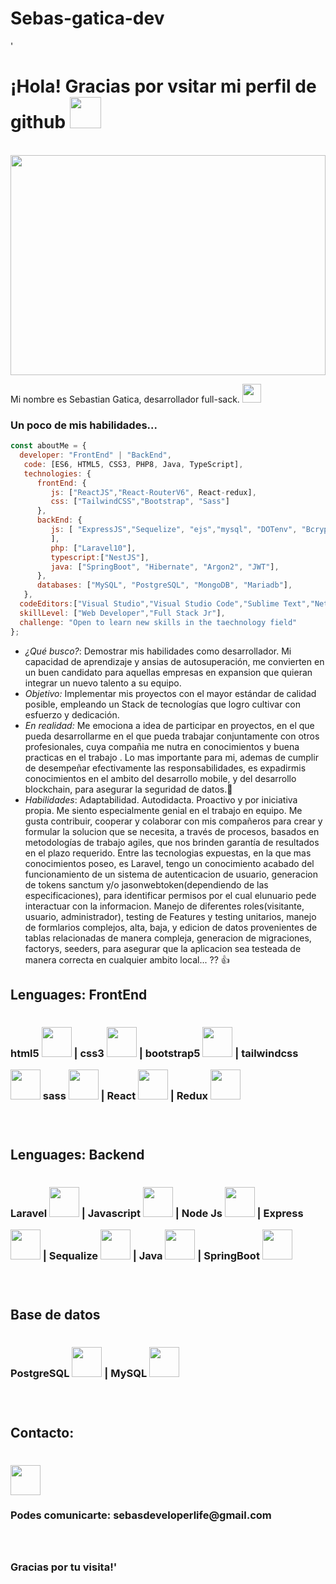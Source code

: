 # Sebas-gatica-dev
'<h1> ¡Hola! Gracias por vsitar mi perfil de github <img src="https://media.giphy.com/media/mGcNjsfWAjY5AEZNw6/giphy.gif" width="50"></h1>
  <dl>
  <br>
    <img style='width: 100%; height: 22rem' src='https://www.enter.co/wp-content/uploads/2021/02/4401280-768x432.jpg'/>
  </dl>
<p>Mi nombre es Sebastian Gatica, desarrollador full-sack. <img src="https://media.giphy.com/media/WUlplcMpOCEmTGBtBW/giphy.gif" width="30"> 
</em></p>

### Un poco de mis habilidades...  

```javascript
const aboutMe = {
  developer: "FrontEnd" | "BackEnd",
   code: [ES6, HTML5, CSS3, PHP8, Java, TypeScript],
   technologies: {
      frontEnd: {
         js: ["ReactJS","React-RouterV6", React-redux],
         css: ["TailwindCSS","Bootstrap", "Sass"]
      },
      backEnd: {
         js: [ "ExpressJS","Sequelize", "ejs","mysql", "DOTenv", "BcryptJS", "express-validator","JWT(json-web-token)",
         ],
         php: ["Laravel10"],
         typescript:["NestJS"],
         java: ["SpringBoot", "Hibernate", "Argon2", "JWT"],
      },
      databases: ["MySQL", "PostgreSQL", "MongoDB", "Mariadb"],
   },
  codeEditors:["Visual Studio","Visual Studio Code","Sublime Text","NetBeans","Intellij IDEA"],
  skillLevel: ["Web Developer","Full Stack Jr"],
  challenge: "Open to learn new skills in the taechnology field"
};
```
- *¿Qué busco?*: Demostrar mis habilidades como desarrollador. Mi capacidad de aprendizaje y ansias de autosuperación, me convierten en un buen candidato para aquellas empresas en expansion que quieran integrar un nuevo talento a su equipo.
- *Objetivo:* Implementar mis proyectos con el mayor estándar de calidad posible, empleando un Stack de tecnologías que logro cultivar con esfuerzo y dedicación.
- *En realidad:* Me emociona a idea de participar en proyectos, en el que pueda desarrollarme en el que pueda trabajar conjuntamente con otros profesionales, cuya compañia me nutra en conocimientos y buena practicas en el trabajo . Lo mas importante para mi, ademas de cumplir de desempeñar efectivamente las responsabilidades, es expadirmis conocimientos en el ambito del desarrollo mobile, y del desarrollo blockchain, para asegurar la seguridad de datos.:muscle:
- *Habilidades*: Adaptabilidad. Autodidacta. Proactivo y por iniciativa propia. Me siento especialmente genial en el trabajo en equipo. Me gusta contribuir, cooperar y colaborar con mis compañeros para crear y formular la solucion que se necesita, a través de procesos, basados en metodologías de trabajo agiles, que nos brinden garantía de resultados en el plazo requerido. Entre las tecnologias expuestas, en la que mas conocimientos poseo, es Laravel, tengo un conocimiento acabado del funcionamiento de un sistema de autenticacion de usuario, generacion de tokens sanctum y/o jasonwebtoken(dependiendo de las especificaciones), para identificar permisos por el cual elunuario pede interactuar con la informacion. Manejo de diferentes roles(visitante, usuario, administrador), testing de Features y testing unitarios, manejo de formlarios complejos, alta, baja, y edicion de datos provenientes de tablas relacionadas de manera compleja, generacion de migraciones, factorys, seeders, para asegurar que la aplicacion sea testeada de manera correcta en cualquier ambito local... ?? :thumbsup:
    
<h2><strong>Lenguages: FrontEnd<strong></h2>
    <h3>
    html5 <img style='width: 3rem; height: 3rem; margin-top: 1rem' src="https://upload.wikimedia.org/wikipedia/commons/thumb/3/38/HTML5_Badge.svg/600px-HTML5_Badge.svg.png"/> |
    css3 <img <img style='width: 3rem; height: 3rem; margin-top: 1rem' src="https://cdn4.iconfinder.com/data/icons/social-media-logos-6/512/121-css3-512.png"/> |
    bootstrap5 <img <img style='width: 3rem; height: 3rem; margin-top: 1rem' src="https://upload.wikimedia.org/wikipedia/commons/thumb/b/b2/Bootstrap_logo.svg/1024px-Bootstrap_logo.svg.png"/> |
    tailwindcss <img <img style='width: 3rem; height: 3rem; margin-top: 1rem' src="bootstrap5 <img <img style='width: 3rem; height: 3rem; margin-top: 1rem' src="[https://upload.wikimedia.org/wikipedia/commons/thumb/b/b2/Bootstrap_logo.svg/1024px-Bootstrap_logo.svg.png](https://i.pinimg.com/564x/fe/63/63/fe6363c5220b137f918ccfeadc0ec888.jpg)"/>  
    sass <img <img style='width: 3rem; height: 3rem; margin-top: 1rem' src="https://upload.wikimedia.org/wikipedia/commons/thumb/9/96/Sass_Logo_Color.svg/1280px-Sass_Logo_Color.svg.png"/> | 
    React <img <img style='width: 3rem; height: 3rem; margin-top: 1rem' src="https://upload.wikimedia.org/wikipedia/commons/thumb/4/47/React.svg/1200px-React.svg.png"/> | 
    Redux <img <img style='width: 3rem; height: 3rem; margin-top: 1rem' src="https://res.cloudinary.com/druj3xeao/image/upload/v1635267893/readme/pngwing.com_2_jzoj50.png"/>
    <h3> 
    <br>
<h2><strong>Lenguages: Backend<strong></h2>        
    <h3>  
    Laravel <img style='width: 3rem; height: 3rem; margin-top: 1rem' src="[[https://cdn.pixabay.com/photo/2015/04/23/17/41/javascript-736400_960_720.png](https://www.google.com/imgres?imgurl=https%3A%2F%2Fupload.wikimedia.org%2Fwikipedia%2Fcommons%2Fthumb%2F9%2F9a%2FLaravel.svg%2F1969px-Laravel.svg.png&tbnid=emeEECsbOIvs5M&vet=12ahUKEwitnMyxxLmBAxV8rpUCHdtlAKYQMygAegQIARBK..i&imgrefurl=https%3A%2F%2Fes.m.wikipedia.org%2Fwiki%2FArchivo%3ALaravel.svg&docid=edWvOhKVI1_mJM&w=1969&h=2048&q=laravel%20logo&ved=2ahUKEwitnMyxxLmBAxV8rpUCHdtlAKYQMygAegQIARBK)](https://i.pinimg.com/564x/1d/d5/0a/1dd50a25b526a8e6c60dd41ebe32a3e2.jpg)"/>  | 
    Javascript <img style='width: 3rem; height: 3rem; margin-top: 1rem' src="https://cdn.pixabay.com/photo/2015/04/23/17/41/javascript-736400_960_720.png"/>  |
    Node Js <img style='width: 3rem; height: 3rem; margin-top: 1rem' src="https://res.cloudinary.com/druj3xeao/image/upload/v1635268343/readme/pngwing.com_9_nptorj.png"/> |
    Express <img <img style='width: 3rem; height: 3rem; margin-top: 1rem' src="https://res.cloudinary.com/druj3xeao/image/upload/v1635268180/readme/pngwing.com_5_mtcqjs.png"/> |
    Sequalize <img <img style='width: 3rem; height: 3rem; margin-top: 1rem' src="https://seekvectors.com/files/download/Sequelize-01.png"/> |
    Java <img <img style='width: 3rem; height: 3rem; margin-top: 1rem' src="https://encrypted-tbn0.gstatic.com/images?q=tbn:ANd9GcQ2GBqKlTgJ9SzYYObejYZNMFYB9QrjQ-Spsw&usqp=CAU"/> |
    SpringBoot <img <img style='width: 3rem; height: 3rem; margin-top: 1rem' src="https://encrypted-tbn0.gstatic.com/images?q=tbn:ANd9GcQZmXkmhvZXb0HwLMVqC8Vk0QsNeXT6tAe8Zg&usqp=CAU"/> 
    <h3/>
    <br/>  
<h2><strong>Base de datos<strong></h2>
    <h3>
    PostgreSQL <img <img style='width: 3rem; height: 3rem; margin-top: 1rem' src="https://res.cloudinary.com/druj3xeao/image/upload/v1635268544/readme/pngwing.com_10_qbdbp1.png"/> |
    MySQL <img <img style='width: 3rem; height: 3rem; margin-top: 1rem' src="https://upload.wikimedia.org/wikipedia/commons/thumb/5/51/Mysql.svg/800px-Mysql.svg.png"/>
    <h3>
    <br>  
<h2> Contacto: <h3> 
    <a href='https://www.linkedin.com/in/sebastian-gatica-062985200/' target= "_blank">
    <img style='width: 3rem; height: 3rem; margin-top: 1rem' src="https://res.cloudinary.com/druj3xeao/image/upload/v1635266956/readme/linkedin-logo-png-1825_cjdift.png">       
    </a><br>
<h3>  Podes comunicarte: sebasdeveloperlife@gmail.com <h3>
    <br><br>
    Gracias por tu visita!'
